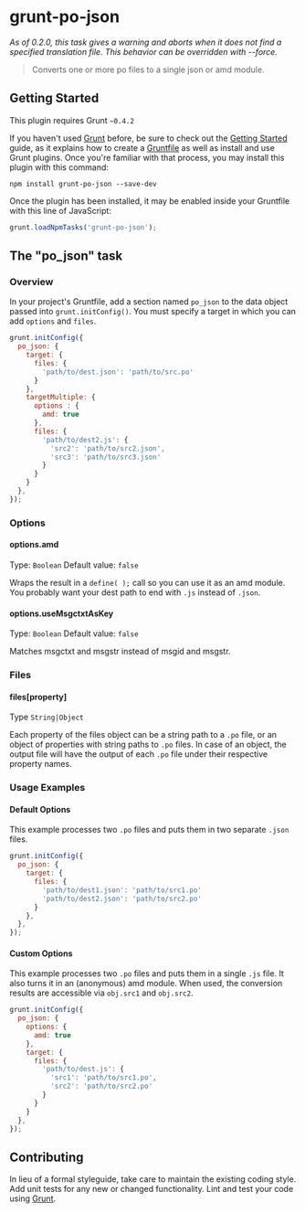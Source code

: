 # grunt-po-json
*As of 0.2.0, this task gives a warning and aborts when it does not find a specified translation file. This behavior can be overridden with --force.*

> Converts one or more po files to a single json or amd module.

## Getting Started
This plugin requires Grunt `~0.4.2`

If you haven't used [Grunt](http://gruntjs.com/) before, be sure to check out the [Getting Started](http://gruntjs.com/getting-started) guide, as it explains how to create a [Gruntfile](http://gruntjs.com/sample-gruntfile) as well as install and use Grunt plugins. Once you're familiar with that process, you may install this plugin with this command:

```shell
npm install grunt-po-json --save-dev
```

Once the plugin has been installed, it may be enabled inside your Gruntfile with this line of JavaScript:

```js
grunt.loadNpmTasks('grunt-po-json');
```

## The "po_json" task

### Overview
In your project's Gruntfile, add a section named `po_json` to the data object passed into `grunt.initConfig()`. You must specify a target in which you can add `options` and `files`.

```js
grunt.initConfig({
  po_json: {
    target: {
      files: {
        'path/to/dest.json': 'path/to/src.po'
      }
    },
    targetMultiple: {
      options : {
        amd: true
      },
      files: {
        'path/to/dest2.js': {
          'src2': 'path/to/src2.json',
          'src3': 'path/to/src3.json'
        }
      }
    }
  },
});
```

### Options

#### options.amd
Type: `Boolean`
Default value: `false`

Wraps the result in a `define( );` call so you can use it as an amd module. You probably want your dest path to end with `.js` instead of `.json`.

#### options.useMsgctxtAsKey
Type: `Boolean`
Default value: `false`

Matches msgctxt and msgstr instead of msgid and msgstr.

### Files

#### files[property]
Type `String|Object`

Each property of the files object can be a string path to a `.po` file, or an object of properties with string paths to `.po` files. In case of an object, the output file will have the output of each `.po` file under their respective property names.

### Usage Examples

#### Default Options
This example processes two `.po` files and puts them in two separate `.json` files.

```js
grunt.initConfig({
  po_json: {
    target: {
      files: {
        'path/to/dest1.json': 'path/to/src1.po'
        'path/to/dest2.json': 'path/to/src2.po'
      }
    },
  },
});
```

#### Custom Options
This example processes two `.po` files and puts them in a single `.js` file. It also turns it in an (anonymous) amd module. When used, the conversion results are accessible via `obj.src1` and `obj.src2`.

```js
grunt.initConfig({
  po_json: {
    options: {
      amd: true
    },
    target: {
      files: {
        'path/to/dest.js': {
          'src1': 'path/to/src1.po',
          'src2': 'path/to/src2.po'
        }
      }
    }
  },
});
```

## Contributing
In lieu of a formal styleguide, take care to maintain the existing coding style. Add unit tests for any new or changed functionality. Lint and test your code using [Grunt](http://gruntjs.com/).
